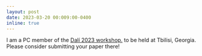 ```yaml
---
layout: post
date: 2023-03-20 00:009:00-0400
inline: true
---
```


I am a PC member of the [Dalí 2023 workshop.](https://dali2023.compute.dtu.dk) to be held at Tbilisi, Georgia. Please consider submitting your paper there!